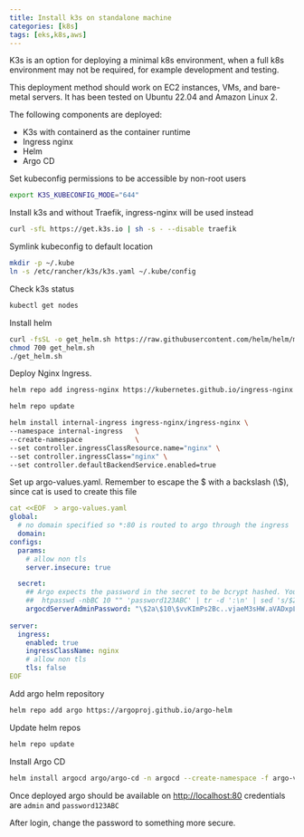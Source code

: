 ```yaml
---
title: Install k3s on standalone machine
categories: [k8s]
tags: [eks,k8s,aws]
---
```

K3s is an option for deploying a minimal k8s environment, when a full k8s environment may not be required, for example development and testing. 

This deployment method should work on EC2 instances, VMs, and bare-metal servers. It has been tested on Ubuntu 22.04 and Amazon Linux 2.

The following components are deployed:
- K3s with containerd as the container runtime
- Ingress nginx
- Helm
- Argo CD


Set kubeconfig permissions to be accessible by non-root users
```bash
export K3S_KUBECONFIG_MODE="644"
```

Install k3s and without Traefik, ingress-nginx will be used instead
```bash
curl -sfL https://get.k3s.io | sh -s - --disable traefik
```


Symlink kubeconfig to default location
```bash
mkdir -p ~/.kube
ln -s /etc/rancher/k3s/k3s.yaml ~/.kube/config
```

Check k3s status
```bash
kubectl get nodes
```

Install helm 
```bash
curl -fsSL -o get_helm.sh https://raw.githubusercontent.com/helm/helm/main/scripts/get-helm-3
chmod 700 get_helm.sh
./get_helm.sh
```

Deploy Nginx Ingress.
```bash
helm repo add ingress-nginx https://kubernetes.github.io/ingress-nginx

helm repo update

helm install internal-ingress ingress-nginx/ingress-nginx \
--namespace internal-ingress   \
--create-namespace             \
--set controller.ingressClassResource.name="nginx" \
--set controller.ingressClass="nginx" \
--set controller.defaultBackendService.enabled=true
```

Set up argo-values.yaml.
Remember to escape the $ with a backslash (\\$), since cat is used to create this file
```yaml
cat <<EOF  > argo-values.yaml
global:
  # no domain specified so *:80 is routed to argo through the ingress
  domain: 
configs:
  params:
    # allow non tls
    server.insecure: true

  secret:
    ## Argo expects the password in the secret to be bcrypt hashed. You can create this hash with
    ##  htpasswd -nbBC 10 "" 'password123ABC' | tr -d ':\n' | sed 's/$2y/$2a/'
    argocdServerAdminPassword: "\$2a\$10\$vvKImPs2Bc..vjaeM3sHW.aVADxpLmQmO8XFH/8ZbL0pWonBYwwv2"
    
server:
  ingress:
    enabled: true
    ingressClassName: nginx
    # allow non tls
    tls: false 
EOF
```

Add argo helm repository
```bash 
helm repo add argo https://argoproj.github.io/argo-helm
```

Update helm repos
```bash
helm repo update
```

Install Argo CD
```bash
helm install argocd argo/argo-cd -n argocd --create-namespace -f argo-values.yaml
```

Once deployed argo should be available on [http://localhost:80](http://localhost:80)
credentials are `admin` and `password123ABC`

After login, change the password to something more secure.
